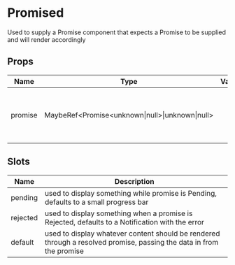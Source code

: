 # Promised

Used to supply a Promise component that expects a Promise to be supplied and will render accordingly
## Props

| Name    | Type | Values | Default | Description |
| -------- | ------- | -------- | ------- | ------- |
| promise | MaybeRef\<Promise\<unknown\|null\>\|unknown\|null\> ||  | The Promise that this component is build around|
## Slots

| Name    | Description |
| ------- | ------- |
| pending|used to display something while promise is Pending, defaults to a small progress bar|
| rejected|used to display something when a promise is Rejected, defaults to a Notification with the error|
| default|used to display whatever content should be rendered through a resolved promise, passing the data in from the promise|
